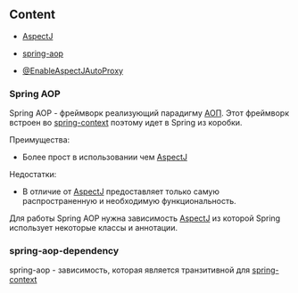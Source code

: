 ## Content

* [AspectJ](../java/java-AspectJ.md)
* [spring-aop](#spring-aop-dependency)

* [@EnableAspectJAutoProxy](/java-spring.md#enableaspectjautoproxy-annotation)

### Spring AOP
Spring AOP - фреймворк реализующий парадигму [АОП](/index/AOP.md). Этот фреймворк встроен во [spring-context](../java-spring.md#spring-context-dependency) поэтому идет в Spring из коробки.

Преимущества:
* Более прост в использовании чем [AspectJ](../java/java-AspectJ.md)

Недостатки:
* В отличие от [AspectJ](../java/java-AspectJ.md) предоставляет только самую распространенную и необходимую функциональность.

Для работы Spring AOP нужна зависимость [AspectJ](../java/java-AspectJ.md) из которой Spring использует некоторые классы и аннотации.

### spring-aop-dependency
spring-aop - зависимость, которая является транзитивной для [spring-context](../java-spring.md#spring-context-dependency)




